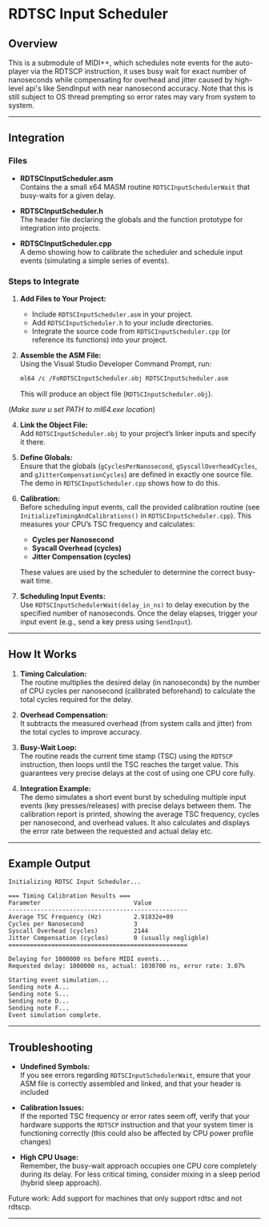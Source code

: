 # RDTSC Input Scheduler

## Overview

This is a submodule of MIDI++, which schedules note events for the auto-player via the RDTSCP instruction, it uses busy wait for exact number of nanoseconds while compensating for overhead and jitter caused by high-level api's like SendInput with near nanosecond accuracy. Note that this is still subject to OS thread prempting so error rates may vary from system to system.

---

## Integration

### Files

- **RDTSCInputScheduler.asm**  
  Contains the a small x64 MASM routine `RDTSCInputSchedulerWait` that busy-waits for a given delay.

- **RDTSCInputScheduler.h**  
  The header file declaring the globals and the function prototype for integration into projects.

- **RDTSCInputScheduler.cpp**  
  A demo showing how to calibrate the scheduler and schedule input events (simulating a simple series of events).  

### Steps to Integrate

1. **Add Files to Your Project:**  
   - Include `RDTSCInputScheduler.asm` in your project.
   - Add `RDTSCInputScheduler.h` to your include directories.
   - Integrate the source code from `RDTSCInputScheduler.cpp` (or reference its functions) into your project.

2. **Assemble the ASM File:**  
   Using the Visual Studio Developer Command Prompt, run:
   ```bash
   ml64 /c /FoRDTSCInputScheduler.obj RDTSCInputScheduler.asm
   ```
   This will produce an object file (`RDTSCInputScheduler.obj`).
   
  (*Make sure u set PATH to ml64.exe location*)

4. **Link the Object File:**  
   Add `RDTSCInputScheduler.obj` to your project’s linker inputs and specify it there.

5. **Define Globals:**  
   Ensure that the globals (`gCyclesPerNanosecond`, `gSyscallOverheadCycles`, and `gJitterCompensationCycles`) are defined in exactly one source file. The demo in `RDTSCInputScheduler.cpp` shows how to do this.

6. **Calibration:**  
   Before scheduling input events, call the provided calibration routine (see `InitializeTimingAndCalibrations()` in `RDTSCInputScheduler.cpp`). This measures your CPU’s TSC frequency and calculates:
   - **Cycles per Nanosecond**
   - **Syscall Overhead (cycles)**
   - **Jitter Compensation (cycles)**
   
   These values are used by the scheduler to determine the correct busy-wait time.

7. **Scheduling Input Events:**  
   Use `RDTSCInputSchedulerWait(delay_in_ns)` to delay execution by the specified number of nanoseconds. Once the delay elapses, trigger your input event (e.g., send a key press using `SendInput`).

---

## How It Works

1. **Timing Calculation:**  
   The routine multiplies the desired delay (in nanoseconds) by the number of CPU cycles per nanosecond (calibrated beforehand) to calculate the total cycles required for the delay.

2. **Overhead Compensation:**  
   It subtracts the measured overhead (from system calls and jitter) from the total cycles to improve accuracy.

3. **Busy-Wait Loop:**  
   The routine reads the current time stamp (TSC) using the `RDTSCP` instruction, then loops until the TSC reaches the target value. This guarantees very precise delays at the cost of using one CPU core fully.

4. **Integration Example:**  
   The demo simulates a short event burst by scheduling multiple input events (key presses/releases) with precise delays between them. The calibration report is printed, showing the average TSC frequency, cycles per nanosecond, and overhead values. It also calculates and displays the error rate between the requested and actual delay etc.

---

## Example Output

```
Initializing RDTSC Input Scheduler...

=== Timing Calibration Results ===
Parameter                          Value
--------------------------------------------------
Average TSC Frequency (Hz)         2.91832e+09
Cycles per Nanosecond              3
Syscall Overhead (cycles)          2144
Jitter Compensation (cycles)       0 (usually negligble) 
==================================================

Delaying for 1000000 ns before MIDI events...
Requested delay: 1000000 ns, actual: 1030700 ns, error rate: 3.07%

Starting event simulation...
Sending note A...
Sending note S...
Sending note D...
Sending note F...
Event simulation complete.
```

---

## Troubleshooting

- **Undefined Symbols:**  
  If you see errors regarding `RDTSCInputSchedulerWait`, ensure that your ASM file is correctly assembled and linked, and that your header is included

- **Calibration Issues:**  
  If the reported TSC frequency or error rates seem off, verify that your hardware supports the `RDTSCP` instruction and that your system timer is functioning correctly (this could also be affected by CPU power profile changes)

- **High CPU Usage:**  
  Remember, the busy-wait approach occupies one CPU core completely during its delay. For less critical timing, consider mixing in a sleep period (hybrid sleep approach). 

Future work: Add support for machines that only support rdtsc and not rdtscp.

---


